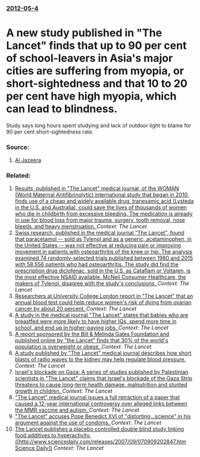 ### [2012-05-4](/news/2012/05/4/index.md)

# A new study published in "The Lancet" finds that up to 90 per cent of school-leavers in Asia's major cities are suffering from myopia, or short-sightedness and that 10 to 20 per cent have high myopia, which can lead to blindness. 

Study says long hours spent studying and lack of outdoor light to blame for 90 per cent short-sightedness rate.


### Source:

1. [Al Jazeera](http://www.aljazeera.com/news/asia-pacific/2012/05/20125416826870694.html)

### Related:

1. [Results, published in "The Lancet" medical journal, of the WOMAN (World Maternal Antifibrinolytic) international study that began in 2010, finds use of a cheap and widely available drug, tranexamic acid (Lysteda in the U.S. and Australia), could save the lives of thousands of women who die in childbirth from excessive bleeding. The medication is already in use for blood loss from major trauma, surgery, tooth removal, nose bleeds, and heavy menstruation. ](/news/2017/04/26/results-published-in-the-lancet-medical-journal-of-the-woman-world-maternal-antifibrinolytic-international-study-that-began-in-2010-f.md) _Context: The Lancet_
2. [Swiss research, published in the medical journal "The Lancet", found that paracetamol -- sold as Tylenol and as a generic, acetaminophen, in the United States -- was not effective at reducing pain or improving movement in patients with osteoarthritis of the knee or hip. The analysis examined 74 randomly-selected trials published between 1980 and 2015 with 58,556 patients who had osteoarthritis. The study did find the prescription drug diclofenac, sold in the U.S. as Cataflam or Voltaren, is the most effective NSAID available. McNeil Consumer Healthcare, the makers of Tylenol, disagree with the study's conclusions. ](/news/2016/03/18/swiss-research-published-in-the-medical-journal-the-lancet-found-that-paracetamol-sold-as-tylenol-and-as-a-generic-acetaminophen-in.md) _Context: The Lancet_
3. [Researchers at University College London report in "The Lancet" that an annual blood test could help reduce women's risk of dying from ovarian cancer by about 20 percent. ](/news/2015/12/17/researchers-at-university-college-london-report-in-the-lancet-that-an-annual-blood-test-could-help-reduce-women-s-risk-of-dying-from-ovari.md) _Context: The Lancet_
4. [A study in the medical journal "The Lancet" states that babies who are breastfed were more likely to have higher IQs, spend more time in school, and end up in higher-paying jobs. ](/news/2015/03/18/a-study-in-the-medical-journal-the-lancet-states-that-babies-who-are-breastfed-were-more-likely-to-have-higher-iqs-spend-more-time-in-sch.md) _Context: The Lancet_
5. [A report sponsored by the Bill & Melinda Gates Foundation and published online by "the Lancet" finds that 30% of the world's population is overweight or obese. ](/news/2014/05/29/a-report-sponsored-by-the-bill-melinda-gates-foundation-and-published-online-by-the-lancet-finds-that-30-of-the-world-s-population-is-o.md) _Context: The Lancet_
6. [A study published by "The Lancet" medical journal describes how short blasts of radio waves to the kidney may help regulate blood pressure. ](/news/2010/11/17/a-study-published-by-the-lancet-medical-journal-describes-how-short-blasts-of-radio-waves-to-the-kidney-may-help-regulate-blood-pressure.md) _Context: The Lancet_
7. [Israel's blockade on Gaza: A series of studies published by Palestinian scientists in "The Lancet" claims that Israel's blockade of the Gaza Strip threatens to cause long-term health damage, malnutrition and stunted growth in children. ](/news/2010/07/2/israel-s-blockade-on-gaza-a-series-of-studies-published-by-palestinian-scientists-in-the-lancet-claims-that-israel-s-blockade-of-the-gaza.md) _Context: The Lancet_
8. ["The Lancet" medical journal issues a full retraction of a paper that caused a 12-year international controversy over alleged links between the MMR vaccine and autism. ](/news/2010/02/2/the-lancet-medical-journal-issues-a-full-retraction-of-a-paper-that-caused-a-12-year-international-controversy-over-alleged-links-between.md) _Context: The Lancet_
9. [ "The Lancet" accuses Pope Benedict XVI of "distorting...science" in his argument against the use of condoms. ](/news/2009/03/27/the-lancet-accuses-pope-benedict-xvi-of-distorting-science-in-his-argument-against-the-use-of-condoms.md) _Context: The Lancet_
10. [ The Lancet publishes a placebo controlled double blind study linking food additives to hyperactivity. ([http://www.sciencedaily.com/releases/2007/09/070909202847.htm Science Daily])](/news/2007/09/9/the-lancet-publishes-a-placebo-controlled-double-blind-study-linking-food-additives-to-hyperactivity-http-www-sciencedaily-com-release.md) _Context: The Lancet_
